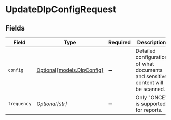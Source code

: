 # UpdateDlpConfigRequest


## Fields

| Field                                                                           | Type                                                                            | Required                                                                        | Description                                                                     |
| ------------------------------------------------------------------------------- | ------------------------------------------------------------------------------- | ------------------------------------------------------------------------------- | ------------------------------------------------------------------------------- |
| `config`                                                                        | [Optional[models.DlpConfig]](../models/dlpconfig.md)                            | :heavy_minus_sign:                                                              | Detailed configuration of what documents and sensitive content will be scanned. |
| `frequency`                                                                     | *Optional[str]*                                                                 | :heavy_minus_sign:                                                              | Only "ONCE" is supported for reports.                                           |